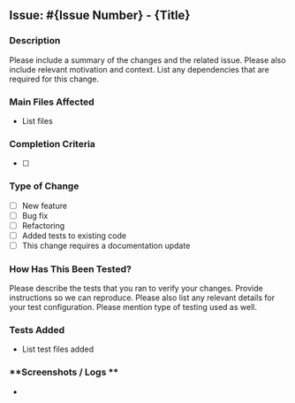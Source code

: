## Issue: #{Issue Number} - {Title}

### Description  
Please include a summary of the changes and the related issue. Please also include relevant motivation and context. List any dependencies that are required for this change.

### Main Files Affected
- List files 

### Completion Criteria
- [ ] 


### Type of Change
- [ ] New feature
- [ ] Bug fix
- [ ] Refactoring
- [ ] Added tests to existing code
- [ ] This change requires a documentation update

### How Has This Been Tested?

Please describe the tests that you ran to verify your changes. Provide instructions so we can reproduce. Please also list any relevant details for your test configuration. Please mention type of testing used as well.

### Tests Added
- List test files added 


### **Screenshots / Logs ** 
- <!-- Attach relevant screenshots or logs. -->  
